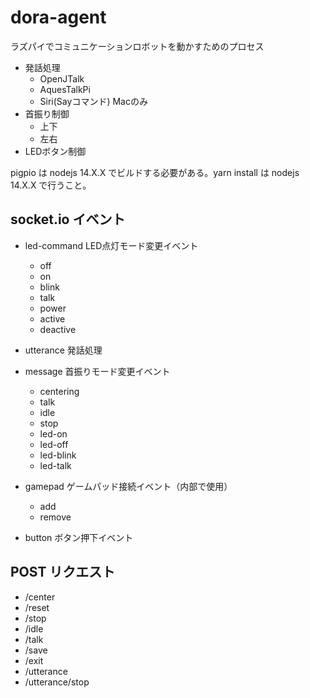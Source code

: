 # dora-agent

ラズパイでコミュニケーションロボットを動かすためのプロセス

- 発話処理
  - OpenJTalk
  - AquesTalkPi
  - Siri(Sayコマンド) Macのみ
- 首振り制御
  - 上下
  - 左右
- LEDボタン制御

pigpio は nodejs 14.X.X でビルドする必要がある。yarn install は nodejs 14.X.X で行うこと。

## socket.io イベント

- led-command LED点灯モード変更イベント
  - off
  - on
  - blink
  - talk
  - power
  - active
  - deactive

- utterance 発話処理

- message 首振りモード変更イベント
  - centering
  - talk
  - idle
  - stop
  - led-on
  - led-off
  - led-blink
  - led-talk

- gamepad ゲームパッド接続イベント（内部で使用）
  - add
  - remove

- button ボタン押下イベント

## POST リクエスト

  - /center
  - /reset
  - /stop
  - /idle
  - /talk
  - /save
  - /exit
  - /utterance
  - /utterance/stop
